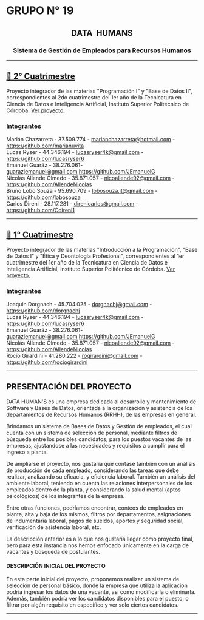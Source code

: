 # GRUPO N° 19

<div id="top"></div>

<div align="center">
<h2 align="center">DATA  HUMANS</h2>
<h3 align="center">Sistema de Gestión de Empleados para Recursos Humanos</h3>
<hr />

</div>


<div id="cuatrimestre2">
	
<h2><a href="https://github.com/AllendeNicolas/ispc-tpi-2024/tree/main/2%C2%B0%20Cuatrimestre">📂 2° Cuatrimestre</a></h2>
	
<p>Proyecto integrador de las materias "Programación I" y "Base de Datos II", correspondientes al 2do cuatrimestre del 1er año de la Tecnicatura en Ciencia de Datos e Inteligencia Artificial, Instituto Superior Politécnico de Córdoba. <a href="https://github.com/AllendeNicolas/ispc-tpi-2024/tree/main/segundocuatrimestre">Ver proyecto.</a></p>
	
<h3>Integrantes</h3>

Marián Chazarreta - 37.509.774 - marianchazarreta@hotmail.com - https://github.com/marianuvita</br>
Lucas Ryser - 44.346.194 - lucasryser4k@gmail.com - https://github.com/lucasryser6</br>
Emanuel Guaráz - 38.276.061- guarazjemanuel@gmail.com https://github.com/JEmanuelG</br>
Nicolás Allende Olmedo - 35.871.057 - nicoallende92@gmail.com - https://github.com/AllendeNicolas</br>
Bruno Lobo Souza - 95.690.709 - lobosouza.it@gmail.com - https://github.com/lobosouza</br>
Carlos Direni - 28.117.281 - direnicarlos@gmail.com - https://github.com/Cdireni1</br>

<hr />
	
</div>


<div id="cuatrimestre1">

<h2><a href="https://github.com/AllendeNicolas/ispc-tpi-2024/tree/main/1%C2%B0%20Cuatrimestre">📂 1° Cuatrimestre</a></h2>
	
<p>Proyecto integrador de las materias "Introducción a la Programación", "Base de Datos I" y "Ética y Deontología Profesional", correspondientes al 1er cuatrimestre del 1er año de la Tecnicatura en Ciencia de Datos e Inteligencia Artificial, Instituto Superior Politécnico de Córdoba. <a href="https://github.com/AllendeNicolas/ispc-tpi-2024/tree/main/1%C2%B0%20Cuatrimestre">Ver proyecto.</a></p>
	
<h3>Integrantes</h3>
	
Joaquin Dorgnach - 45.704.025 - dorgnachj@gmail.com - https://github.com/dorgnachj</br>
Lucas Ryser - 44.346.194 - lucasryser4k@gmail.com - https://github.com/lucasryser6</br>
Emanuel Guaráz - 38.276.061- guarazjemanuel@gmail.com https://github.com/JEmanuelG</br>
Nicolás Allende Olmedo - 35.871.057 - nicoallende92@gmail.com - https://github.com/AllendeNicolas</br>
Rocío Girardini - 41.280.222 - rogirardini@gmail.com - https://github.com/rociogirardini</br>

<hr />

</div>


<h2 id='presentación'><strong>PRESENTACIÓN DEL PROYECTO</strong></h2>

<p>DATA HUMAN'S es una empresa dedicada al desarrollo y mantenimiento de Software y Bases de Datos, orientada a la organización y asistencia de los departamentos de Recursos Humanos (RRHH), de las empresas en general.</p>

<p>Brindamos un sistema de Bases de Datos y Gestión de empleados, el cual cuenta con un sistema de selección de personal, mediante filtros de búsqueda entre los posibles candidatos, para los puestos vacantes de las empresas, ajustandose a las necesidades y requisitos a cumplir para el ingreso a planta.</p>

<p>De ampliarse el proyecto, nos gustaría que contase también con un análisis de producción de cada empleado, considerando las tareas que debe realizar, analizando su eficacia, y eficiencia laboral. También un análisis del ambiente laboral, teniendo en cuenta las relaciones interpersonales de los empleados dentro de la planta, y considerando la salud mental (aptos psicológicos) de los integrantes de la empresa.</p>

<p>Entre otras funciones, podríamos encontrar, conteos de empleados en planta, alta y baja de los mismos, filtros por departamentos, asignaciones de indumentaria laboral, pagos de sueldos, aportes y seguridad social, verificación de asistencia laboral, etc.</p>

<p>La descripción anterior es a lo que nos gustaría llegar como proyecto final, pero para esta instancia nos hemos enfocado únicamente en la carga de vacantes y búsqueda de postulantes.</p>

<h4 id='descripción'><strong>DESCRIPCIÓN INICIAL DEL PROYECTO</strong></h4>

En esta parte inicial del proyecto, proponemos realizar un sistema de selección de personal básico, donde la empresa que utiliza la aplicación podría ingresar los datos de una vacante, así como modificarla o eliminarla. Además, también podría ver los candidatos disponibles para el puesto, o filtrar por algún requisito en específico y ver solo ciertos candidatos.


<hr />

